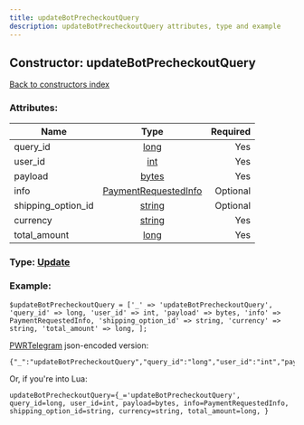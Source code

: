 ```yaml
---
title: updateBotPrecheckoutQuery
description: updateBotPrecheckoutQuery attributes, type and example
---
```

## Constructor: updateBotPrecheckoutQuery  
[Back to constructors index](index.md)



### Attributes:

| Name     |    Type       | Required |
|----------|:-------------:|---------:|
|query\_id|[long](../types/long.md) | Yes|
|user\_id|[int](../types/int.md) | Yes|
|payload|[bytes](../types/bytes.md) | Yes|
|info|[PaymentRequestedInfo](../types/PaymentRequestedInfo.md) | Optional|
|shipping\_option\_id|[string](../types/string.md) | Optional|
|currency|[string](../types/string.md) | Yes|
|total\_amount|[long](../types/long.md) | Yes|



### Type: [Update](../types/Update.md)


### Example:

```
$updateBotPrecheckoutQuery = ['_' => 'updateBotPrecheckoutQuery', 'query_id' => long, 'user_id' => int, 'payload' => bytes, 'info' => PaymentRequestedInfo, 'shipping_option_id' => string, 'currency' => string, 'total_amount' => long, ];
```  

[PWRTelegram](https://pwrtelegram.xyz) json-encoded version:

```
{"_":"updateBotPrecheckoutQuery","query_id":"long","user_id":"int","payload":"bytes","info":"PaymentRequestedInfo","shipping_option_id":"string","currency":"string","total_amount":"long"}
```


Or, if you're into Lua:  


```
updateBotPrecheckoutQuery={_='updateBotPrecheckoutQuery', query_id=long, user_id=int, payload=bytes, info=PaymentRequestedInfo, shipping_option_id=string, currency=string, total_amount=long, }

```


